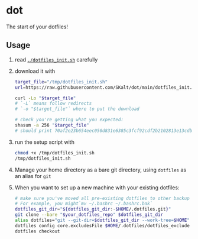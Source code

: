 # dot
The start of your dotfiles!

## Usage

1. read [`./dotfiles_init.sh`](./dotfiles_init.sh) carefully
2. download it with
    ```sh
    target_file="/tmp/dotfiles_init.sh"
    url=https://raw.githubusercontent.com/SKalt/dot/main/dotfiles_init.sh

    curl -Lo "$target_file"
    # `-L` means follow redirects
    # `-o "$target_file"` where to put the download

    # check you're getting what you expected:
    shasum -a 256 "$target_file"
    # should print 70af2e23b654eec050d831e6385c3fcf92cdf2b2102813e13cdbc4f8641f7939  /tmp/dotfiles_init.sh
    ```
3. run the setup script with
    ```sh
    chmod +x /tmp/dotfiles_init.sh
    /tmp/dotfiles_init.sh
    ```
4. Manage your home directory as a bare git directory, using `dotfiles` as an alias for `git`

5. When you want to set up a new machine with your existing dotfiles:
    ```sh
    # make sure you've moved all pre-existing dotfiles to other backup locations.
    # For example, you might`mv ~/.bashrc ~/.bashrc.bak`
    dotfiles_git_dir="${dotfiles_git_dir:-$HOME/.dotfiles.git}"
    git clone --bare "$your_dotfiles_repo" $dotfiles_git_dir
    alias dotfiles="git --git-dir=$dotfiles_git_dir --work-tree=$HOME"
    dotfiles config core.excludesFile $HOME/.dotfiles/dotfiles_exclude
    dotfiles checkout
    ```
